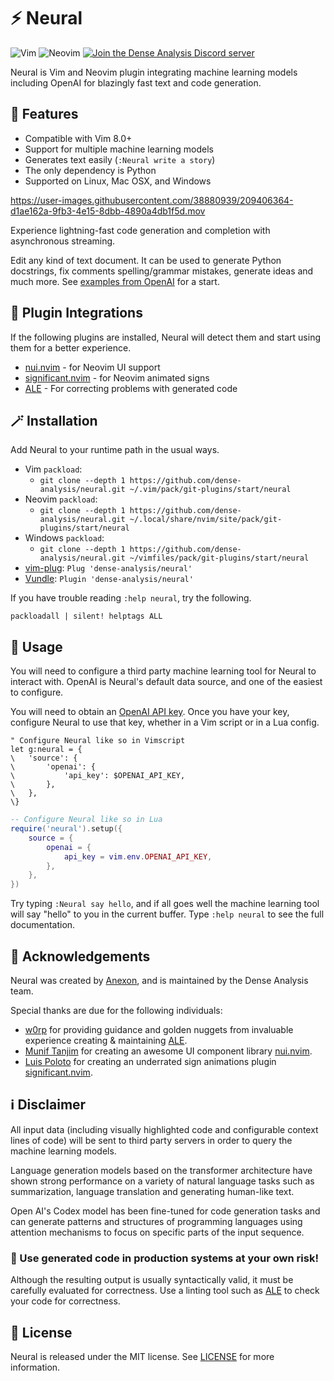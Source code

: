 # ⚡ Neural

![Vim](https://img.shields.io/badge/VIM-%2311AB00.svg?style=for-the-badge&logo=vim&logoColor=white) ![Neovim](https://img.shields.io/badge/NeoVim-%2357A143.svg?&style=for-the-badge&logo=neovim&logoColor=white) [![Join the Dense Analysis Discord server](https://img.shields.io/badge/chat-Discord-5865F2?style=for-the-badge&logo=appveyor)](https://discord.gg/5zFD6pQxDk)

Neural is Vim and Neovim plugin integrating machine learning models including
OpenAI for blazingly fast text and code generation.

## 🌟 Features

* Compatible with Vim 8.0+
* Support for multiple machine learning models
* Generates text easily (`:Neural write a story`)
* The only dependency is Python
* Supported on Linux, Mac OSX, and Windows

https://user-images.githubusercontent.com/38880939/209406364-d1ae162a-9fb3-4e15-8dbb-4890a4db1f5d.mov

Experience lightning-fast code generation and completion with asynchronous
streaming.

Edit any kind of text document. It can be used to generate Python docstrings,
fix comments spelling/grammar mistakes, generate ideas and much more. See
[examples from OpenAI](https://beta.openai.com/examples) for a start.

## 🔌 Plugin Integrations

If the following plugins are installed, Neural will detect them and start using
them for a better experience.

- [nui.nvim](https://github.com/MunifTanjim/nui.nvim) - for Neovim UI support
- [significant.nvim](https://github.com/ElPiloto/significant.nvim) - for Neovim animated signs
- [ALE](https://github.com/dense-analysis/ale) - For correcting problems with
  generated code

## 🪄 Installation

Add Neural to your runtime path in the usual ways.

* Vim `packload`:
  * `git clone --depth 1 https://github.com/dense-analysis/neural.git ~/.vim/pack/git-plugins/start/neural`
* Neovim `packload`:
  * `git clone --depth 1 https://github.com/dense-analysis/neural.git ~/.local/share/nvim/site/pack/git-plugins/start/neural`
* Windows `packload`:
  * `git clone --depth 1 https://github.com/dense-analysis/neural.git ~/vimfiles/pack/git-plugins/start/neural`
* [vim-plug](https://github.com/junegunn/vim-plug): `Plug 'dense-analysis/neural'`
* [Vundle](https://github.com/VundleVim/Vundle.vim): `Plugin 'dense-analysis/neural'`

If you have trouble reading `:help neural`, try the following.

```vim
packloadall | silent! helptags ALL
```

## 🚀 Usage

You will need to configure a third party machine learning tool for Neural to
interact with. OpenAI is Neural's default data source, and one of the easiest
to configure.

You will need to obtain an [OpenAI API key](https://beta.openai.com/signup/).
Once you have your key, configure Neural to use that key, whether in a Vim
script or in a Lua config.

```vim
" Configure Neural like so in Vimscript
let g:neural = {
\   'source': {
\       'openai': {
\           'api_key': $OPENAI_API_KEY,
\       },
\   },
\}
```

```lua
-- Configure Neural like so in Lua
require('neural').setup({
    source = {
        openai = {
            api_key = vim.env.OPENAI_API_KEY,
        },
    },
})
```

Try typing `:Neural say hello`, and if all goes well the machine learning
tool will say "hello" to you in the current buffer. Type `:help neural` to
see the full documentation.

## 📜 Acknowledgements

Neural was created by [Anexon](https://github.com/Angelchev), and is maintained
by the Dense Analysis team.

Special thanks are due for the following individuals:

- [w0rp](https://github.com/w0rp) for providing guidance and golden nuggets from
  invaluable experience creating & maintaining
  [ALE](https://github.com/dense-analysis/ale).
- [Munif Tanjim](https://github.com/MunifTanjim/) for creating an awesome UI
  component library [nui.nvim](https://github.com/MunifTanjim/nui.nvim).
- [Luis Poloto](https://github.com/ElPiloto) for creating an underrated sign
  animations plugin
  [significant.nvim](https://github.com/ElPiloto/significant.nvim).

## ℹ️ Disclaimer

All input data (including visually highlighted code and configurable context
lines of code) will be sent to third party servers in order to query the machine
learning models.

Language generation models based on the transformer architecture have shown
strong performance on a variety of natural language tasks such as summarization,
language translation and generating human-like text.

Open AI's Codex model has been fine-tuned for code generation tasks and can
generate patterns and structures of programming languages using attention
mechanisms to focus on specific parts of the input sequence.

### 🚨 Use generated code in production systems at your own risk!

Although the resulting output is usually syntactically valid, it must be
carefully evaluated for correctness. Use a linting tool such as
[ALE](https://github.com/dense-analysis/ale) to check your code for correctness.

## 📙 License

Neural is released under the MIT license. See
[LICENSE](https://github.com/dense-analysis/neural/blob/master/LICENSE.md) for
more information.
